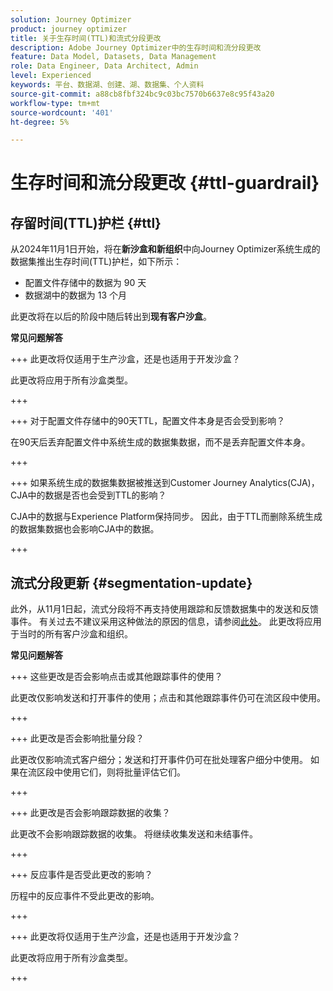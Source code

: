 ```yaml
---
solution: Journey Optimizer
product: journey optimizer
title: 关于生存时间(TTL)和流式分段更改
description: Adobe Journey Optimizer中的生存时间和流分段更改
feature: Data Model, Datasets, Data Management
role: Data Engineer, Data Architect, Admin
level: Experienced
keywords: 平台、数据湖、创建、湖、数据集、个人资料
source-git-commit: a88cb8fbf324bc9c03bc7570b6637e8c95f43a20
workflow-type: tm+mt
source-wordcount: '401'
ht-degree: 5%

---
```



# 生存时间和流分段更改 {#ttl-guardrail}

## 存留时间(TTL)护栏 {#ttl}

从2024年11月1日开始，将在&#x200B;**新沙盒和新组织**&#x200B;中向Journey Optimizer系统生成的数据集推出生存时间(TTL)护栏，如下所示：

* 配置文件存储中的数据为 90 天
* 数据湖中的数据为 13 个月

此更改将在以后的阶段中随后转出到&#x200B;**现有客户沙盒**。

**常见问题解答**

+++ 此更改将仅适用于生产沙盒，还是也适用于开发沙盒？

此更改将应用于所有沙盒类型。

+++


+++ 对于配置文件存储中的90天TTL，配置文件本身是否会受到影响？

在90天后丢弃配置文件中系统生成的数据集数据，而不是丢弃配置文件本身。

+++

+++ 如果系统生成的数据集数据被推送到Customer Journey Analytics(CJA)，CJA中的数据是否也会受到TTL的影响？

CJA中的数据与Experience Platform保持同步。 因此，由于TTL而删除系统生成的数据集数据也会影响CJA中的数据。

+++

## 流式分段更新 {#segmentation-update}

此外，从11月1日起，流式分段将不再支持使用跟踪和反馈数据集中的发送和反馈事件。  有关过去不建议采用这种做法的原因的信息，请参阅[此处](../audience/about-audiences.md#streaming-segmentation-events-guardrails)。 此更改将应用于当时的所有客户沙盒和组织。

**常见问题解答**

+++ 这些更改是否会影响点击或其他跟踪事件的使用？

此更改仅影响发送和打开事件的使用；点击和其他跟踪事件仍可在流区段中使用。

+++

+++ 此更改是否会影响批量分段？

此更改仅影响流式客户细分；发送和打开事件仍可在批处理客户细分中使用。 如果在流区段中使用它们，则将批量评估它们。

+++

+++ 此更改是否会影响跟踪数据的收集？

此更改不会影响跟踪数据的收集。 将继续收集发送和未结事件。

+++


+++ 反应事件是否受此更改的影响？

历程中的反应事件不受此更改的影响。

+++


+++ 此更改将仅适用于生产沙盒，还是也适用于开发沙盒？

此更改将应用于所有沙盒类型。

+++